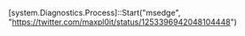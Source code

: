 
[system.Diagnostics.Process]::Start("msedge", "https://twitter.com/maxpl0it/status/1253396942048104448")
